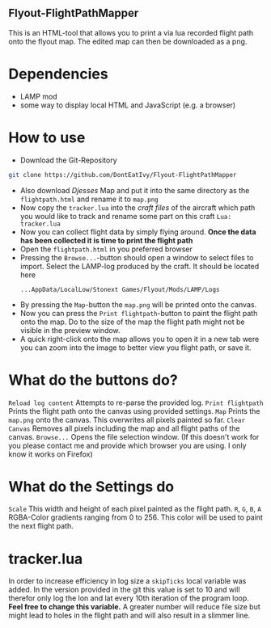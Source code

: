 ## Flyout-FlightPathMapper
This is an HTML-tool that allows you to print a via lua recorded flight path onto the flyout map.
The edited map can then be downloaded as a png.

# Dependencies
- LAMP mod
- some way to display local HTML and JavaScript (e.g. a browser)

# How to use
- Download the Git-Repository
```bash
git clone https://github.com/DontEatIvy/Flyout-FlightPathMapper
```
- Also download *Djesses* Map and  put it into the same directory as the ``flightpath.html`` and rename it to ``map.png``
- Now copy the ``tracker.lua`` into the *craft files* of the aircraft which path you would like to track and rename some part on this craft ``Lua: tracker.lua``
- Now you can collect flight data by simply flying around.
**Once the data has been collected it is time to print the flight path**
- Open the ``flightpath.html`` in you preferred browser
- Pressing the ``Browse...``-button should open a window to select files to import.
  Select the LAMP-log produced by the craft.
  It should be located here
  ```
  ...AppData/LocalLow/Stonext Games/Flyout/Mods/LAMP/Logs
  ```
- By pressing the ``Map``-button the ``map.png`` will be printed onto the canvas.
- Now you can press the ``Print flightpath``-button to paint the flight path onto the map.
  Do to the size of the map the flight path might not be visible in the preview window.
- A quick right-click onto the map allows you to open it in a new tab were you can zoom into the image to better view you flight path, or save it.

# What do the buttons do?
``Reload log content`` Attempts to re-parse the provided log. 
``Print flightpath`` Prints the flight path onto the canvas using provided settings.
``Map`` Prints the ``map.png`` onto the canvas. This overwrites all pixels painted so far.
``Clear Canvas`` Removes all pixels including the map and all flight paths of the canvas.
``Browse...`` Opens the file selection window. (If this doesn't work for you please contact me and provide which browser you are using. I only know it works on Firefox)

# What do the Settings do
``Scale`` This width and height of each pixel painted as the flight path.
`R`, `G`, `B`, `A` RGBA-Color gradients ranging from 0 to 256. This color will be used to paint the next flight path.

# tracker.lua
In order to increase efficiency in log size a ``skipTicks`` local variable was added.
In the version provided in the git this value is set to 10 and will therefor only log the lon and lat every 10th iteration of the program loop.
**Feel free to change this variable.**
A greater number will reduce file size but might lead to holes in the flight path and will also result in a slimmer line.
